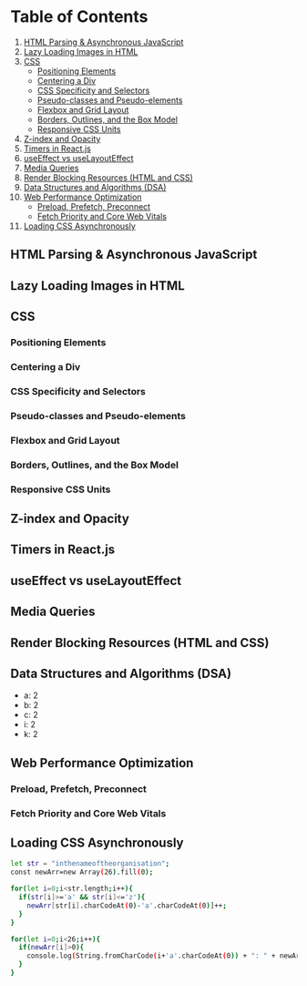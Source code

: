# Table of Contents

1. [HTML Parsing & Asynchronous JavaScript](#html-parsing--asynchronous-javascript)
2. [Lazy Loading Images in HTML](#lazy-loading-images-in-html)
3. [CSS](#css)
   - [Positioning Elements](#positioning-elements)
   - [Centering a Div](#centering-a-div)
   - [CSS Specificity and Selectors](#css-specificity-and-selectors)
   - [Pseudo-classes and Pseudo-elements](#pseudo-classes-and-pseudo-elements)
   - [Flexbox and Grid Layout](#flexbox-and-grid-layout)
   - [Borders, Outlines, and the Box Model](#borders-outlines-and-the-box-model)
   - [Responsive CSS Units](#responsive-css-units)
4. [Z-index and Opacity](#z-index-and-opacity)
5. [Timers in React.js](#timers-in-reactjs)
6. [useEffect vs useLayoutEffect](#useeffect-vs-uselayouteffect)
7. [Media Queries](#media-queries)
8. [Render Blocking Resources (HTML and CSS)](#render-blocking-resources-html-css)
9. [Data Structures and Algorithms (DSA)](#data-structures-and-algorithms-dsa)
10. [Web Performance Optimization](#web-performance-optimization)
    - [Preload, Prefetch, Preconnect](#preload-prefetch-preconnect)
    - [Fetch Priority and Core Web Vitals](#fetch-priority-and-core-web-vitals)
11. [Loading CSS Asynchronously](#loading-css-asynchronously)

## HTML Parsing & Asynchronous JavaScript

## Lazy Loading Images in HTML

## CSS

### Positioning Elements

### Centering a Div

### CSS Specificity and Selectors

### Pseudo-classes and Pseudo-elements

### Flexbox and Grid Layout

### Borders, Outlines, and the Box Model

### Responsive CSS Units

## Z-index and Opacity

## Timers in React.js

## useEffect vs useLayoutEffect

## Media Queries

## Render Blocking Resources (HTML and CSS)

## Data Structures and Algorithms (DSA)

- a: 2
- b: 2
- c: 2
- i: 2
- k: 2

## Web Performance Optimization

### Preload, Prefetch, Preconnect

### Fetch Priority and Core Web Vitals

## Loading CSS Asynchronously

```bash
let str = "inthenameoftheorganisation";
const newArr=new Array(26).fill(0);

for(let i=0;i<str.length;i++){
  if(str[i]>='a' && str[i]<='z'){
    newArr[str[i].charCodeAt(0)-'a'.charCodeAt(0)]++;
  }
}

for(let i=0;i<26;i++){
  if(newArr[i]>0){
    console.log(String.fromCharCode(i+'a'.charCodeAt(0)) + ": " + newArr[i])
  }
}

```
